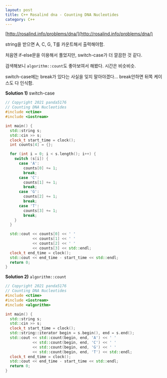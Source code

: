 ```yaml
---
layout: post
title: C++ Rosalind dna - Counting DNA Nucleotides
category: C++
---
```


[http://rosalind.info/problems/dna/](http://rosalind.info/problems/dna/)

string을 받으면 A, C, G, T를 카운트해서 출력해야함.

처음엔 if-else문을 이용해서 풀었지만, switch-case가 더 깔끔한 것 같다.

검색해보니 `algorithm::count`도 좋아보여서 해봤다. 시간은 비슷비슷.

switch-case에는 break가 있다는 사실을 잊지 말아야겠다... break안하면 뒤쪽 케이스도 다 인식함.

<!--description-->

**Solution 1)** switch-case

```c++
// Copyright 2021 panda5176
// Counting DNA Nucleotides
#include <ctime>
#include <iostream>

int main() {
  std::string s;
  std::cin >> s;
  clock_t start_time = clock();
  int counts[4] = {};

  for (int i = 0; i < s.length(); i++) {
    switch (s[i]) {
      case 'A':
        counts[0] += 1;
        break;
      case 'C':
        counts[1] += 1;
        break;
      case 'G':
        counts[2] += 1;
        break;
      case 'T':
        counts[3] += 1;
        break;
    }
  }

  std::cout << counts[0] << ' '
            << counts[1] << ' '
            << counts[2] << ' '
            << counts[3] << std::endl;
  clock_t end_time = clock();
  std::cout << end_time - start_time << std::endl;
  return 0;
}
```

**Solution 2)** `algorithm::count`

```c++
// Copyright 2021 panda5176
// Counting DNA Nucleotides
#include <ctime>
#include <iostream>
#include <algorithm>

int main() {
  std::string s;
  std::cin >> s;
  clock_t start_time = clock();
  std::string::iterator begin = s.begin(), end = s.end();
  std::cout << std::count(begin, end, 'A') << ' '
            << std::count(begin, end, 'C') << ' '
            << std::count(begin, end, 'G') << ' '
            << std::count(begin, end, 'T') << std::endl;
  clock_t end_time = clock();
  std::cout << end_time - start_time << std::endl;
  return 0;
}
```